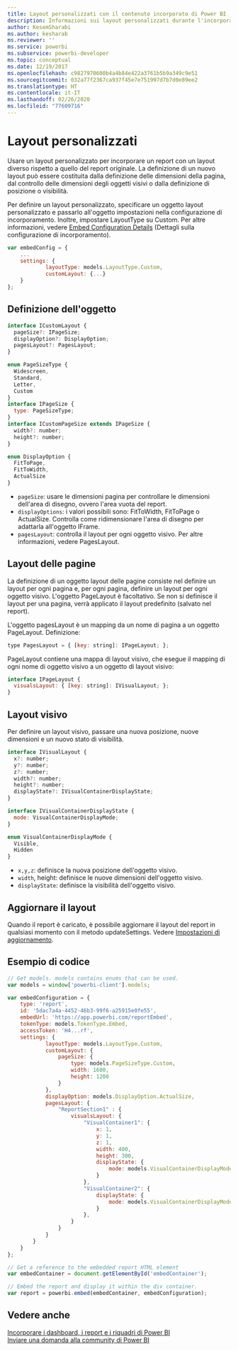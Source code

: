 ```yaml
---
title: Layout personalizzati con il contenuto incorporato di Power BI
description: Informazioni sui layout personalizzati durante l'incorporamento del contenuto di Power BI nell'applicazione.
author: KesemSharabi
ms.author: kesharab
ms.reviewer: ''
ms.service: powerbi
ms.subservice: powerbi-developer
ms.topic: conceptual
ms.date: 12/19/2017
ms.openlocfilehash: c9827970600b4a4b84e422a3761b5b9a349c9e51
ms.sourcegitcommit: 032a77f2367ca937f45e7e751997d7b7d0e89ee2
ms.translationtype: HT
ms.contentlocale: it-IT
ms.lasthandoff: 02/26/2020
ms.locfileid: "77609716"
---
```

# <a name="custom-layouts"></a>Layout personalizzati

Usare un layout personalizzato per incorporare un report con un layout diverso rispetto a quello del report originale. La definizione di un nuovo layout può essere costituita dalla definizione delle dimensioni della pagina, dal controllo delle dimensioni degli oggetti visivi o dalla definizione di posizione o visibilità.

Per definire un layout personalizzato, specificare un oggetto layout personalizzato e passarlo all'oggetto impostazioni nella configurazione di incorporamento. Inoltre, impostare LayoutType su Custom. Per altre informazioni, vedere [Embed Configuration Details](https://github.com/Microsoft/PowerBI-JavaScript/wiki/Embed-Configuration-Details) (Dettagli sulla configurazione di incorporamento).

```javascript
var embedConfig = {
    ...
    settings: {
            layoutType: models.LayoutType.Custom,
            customLayout: {...}
    }
};
```

## <a name="object-definition"></a>Definizione dell'oggetto

```javascript
interface ICustomLayout {
  pageSize?: IPageSize;
  displayOption?: DisplayOption;
  pagesLayout?: PagesLayout;
}

enum PageSizeType {
  Widescreen,
  Standard,
  Letter,
  Custom
}
interface IPageSize {
  type: PageSizeType;
}
interface ICustomPageSize extends IPageSize {
  width?: number;
  height?: number;
}

enum DisplayOption {
  FitToPage,
  FitToWidth,
  ActualSize
}
```

- `pageSize`: usare le dimensioni pagina per controllare le dimensioni dell'area di disegno, ovvero l'area vuota del report.
- `displayOptions`: i valori possibili sono: FitToWidth, FitToPage o ActualSize. Controlla come ridimensionare l'area di disegno per adattarla all'oggetto IFrame.
- `pagesLayout`: controlla il layout per ogni oggetto visivo. Per altre informazioni, vedere PagesLayout.

## <a name="pages-layout"></a>Layout delle pagine

La definizione di un oggetto layout delle pagine consiste nel definire un layout per ogni pagina e, per ogni pagina, definire un layout per ogni oggetto visivo.
L'oggetto PageLayout è facoltativo. Se non si definisce il layout per una pagina, verrà applicato il layout predefinito (salvato nel report).

L'oggetto pagesLayout è un mapping da un nome di pagina a un oggetto PageLayout. Definizione:

```javascript
type PagesLayout = { [key: string]: IPageLayout; };
```

PageLayout contiene una mappa di layout visivo, che esegue il mapping di ogni nome di oggetto visivo a un oggetto di layout visivo:

```javascript
interface IPageLayout {
  visualsLayout: { [key: string]: IVisualLayout; };
}
```

## <a name="visual-layout"></a>Layout visivo

Per definire un layout visivo, passare una nuova posizione, nuove dimensioni e un nuovo stato di visibilità.

```javascript
interface IVisualLayout {
  x?: number;
  y?: number;
  z?: number;
  width?: number;
  height?: number;
  displayState?: IVisualContainerDisplayState;
}

interface IVisualContainerDisplayState {
  mode: VisualContainerDisplayMode;
}

enum VisualContainerDisplayMode {
  Visible,
  Hidden
}
```

- `x,y,z`: definisce la nuova posizione dell'oggetto visivo.
- `width`, height: definisce le nuove dimensioni dell'oggetto visivo.
- `displayState`: definisce la visibilità dell'oggetto visivo.

## <a name="update-layout"></a>Aggiornare il layout

Quando il report è caricato, è possibile aggiornare il layout del report in qualsiasi momento con il metodo updateSettings. Vedere [Impostazioni di aggiornamento](https://github.com/Microsoft/PowerBI-JavaScript/wiki/Update-Settings).

## <a name="code-example"></a>Esempio di codice

```javascript
// Get models. models contains enums that can be used.
var models = window['powerbi-client'].models;

var embedConfiguration = {
    type: 'report',
    id: '5dac7a4a-4452-46b3-99f6-a25915e0fe55',
    embedUrl: 'https://app.powerbi.com/reportEmbed',
    tokenType: models.TokenType.Embed,
    accessToken: 'H4...rf',
    settings: {
            layoutType: models.LayoutType.Custom,
            customLayout: {
                pageSize: {
                    type: models.PageSizeType.Custom,
                    width: 1600,
                    height: 1200
                }
            },
            displayOption: models.DisplayOption.ActualSize,
            pagesLayout: {
                "ReportSection1" : {
                    visualsLayout: {
                        "VisualContainer1": {
                            x: 1,
                            y: 1,
                            z: 1,
                            width: 400,
                            height: 300,
                            displayState: {
                                mode: models.VisualContainerDisplayMode.Visible
                            }
                        },
                        "VisualContainer2": {
                            displayState: {
                                mode: models.VisualContainerDisplayMode.Hidden
                            }
                        },
                    }
                }
            }
        }
    }
};

// Get a reference to the embedded report HTML element
var embedContainer = document.getElementById('embedContainer');

// Embed the report and display it within the div container.
var report = powerbi.embed(embedContainer, embedConfiguration);
```

## <a name="see-also"></a>Vedere anche

[Incorporare i dashboard, i report e i riquadri di Power BI](embedding-content.md)   
[Inviare una domanda alla community di Power BI](https://community.powerbi.com/)
